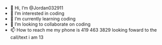 - 👋 Hi, I’m @Jordan032911
- 👀 I’m interested in coding
- 🌱 I’m currently learning coding
- 💞️ I’m looking to collaborate on coding
- 📫 How to reach me my phone is 419 463 3829 looking foward to the call/text
i am 13

<!---
Jordan032911/Jordan032911 is a ✨ special ✨ repository because its `README.md` (this file) appears on your GitHub profile.
You can click the Preview link to take a look at your changes.
--->
